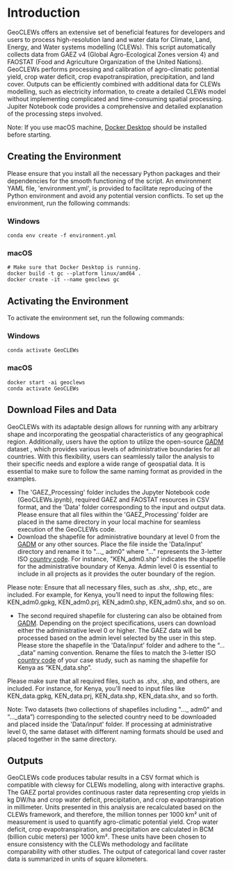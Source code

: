 Introduction
=====================================

GeoCLEWs offers an extensive set of beneficial features for developers and users to process high-resolution land and water data for Climate, Land, Energy, and Water systems modelling (CLEWs). This script automatically collects data from  GAEZ v4 (Global Agro-Ecological Zones version 4) and FAOSTAT (Food and Agriculture Organization of the United Nations). GeoCLEWs performs processing and calibration of agro-climatic potential yield, crop water deficit, crop evapotranspiration, precipitation, and land cover. Outputs can be efficiently combined with additional data for CLEWs modelling, such as electricity information, to create a detailed CLEWs model without implementing complicated and time-consuming spatial processing. Jupiter Notebook code provides a comprehensive and detailed explanation of the processing steps involved.

Note: If you use macOS machine, [Docker Desktop](https://docs.docker.com/desktop/install/mac-install/) should be installed before starting. 


Creating the Environment
------------------------------------------------
Please ensure that you install all the necessary Python packages and their dependencies for the smooth functioning of the script. An environment YAML file, 'environment.yml', is provided to facilitate reproducing of the Python environment and avoid any potential version conflicts. 
To set up the environment, run the following commands:

### Windows

    conda env create -f environment.yml

### macOS
    # Make sure that Docker Desktop is running.
    docker build -t gc --platform linux/amd64 .  
    docker create -it --name geoclews gc

Activating the Environment
------------------------------------------------
To activate the environment set, run the following commands:

### Windows

    conda activate GeoCLEWs

### macOS

    docker start -ai geoclews
    conda activate GeoCLEWs

Download Files and Data
--------------------------------------------------
GeoCLEWs with its adaptable design allows for running with any arbitrary shape and incorporating the geospatial characteristics of any geographical region. Additionally, users have the option to utilize the open-source [GADM](https://gadm.org/download_country.html) dataset , which provides various levels of administrative boundaries for all countries. With this flexibility, users can seamlessly tailor the analysis to their specific needs and explore a wide range of geospatial data. It is essential to make sure to follow the same naming format as provided in the examples.
-	The 'GAEZ_Processing' folder includes the Jupyter Notebook code (GeoCLEWs.ipynb), required GAEZ and FAOSTAT resources in CSV format, and the 'Data' folder corresponding to the input and output data. Please ensure that all files within the 'GAEZ_Processing' folder are placed in the same directory in your local machine for seamless execution of the GeoCLEWs code.
-	Download the shapefile for administrative boundary at level 0 from the [GADM](https://gadm.org/download_country.html) or any other sources. Place the file inside the 'Data/input' directory and rename it to "..._ adm0" where "..." represents the 3-letter ISO [country code]( https://www.nationsonline.org/oneworld/country_code_list.htm). For instance, "KEN_adm0.shp" indicates the shapefile for the administrative boundary of Kenya. Admin level 0 is essential to include in all projects as it provides the outer boundary of the region.

Please note: Ensure that all necessary files, such as .shx, .shp, etc., are included. For example, for Kenya, you’ll need to input the following files: KEN_adm0.gpkg, KEN_adm0.prj, KEN_adm0.shp, KEN_adm0.shx, and so on.	
-	The second required shapefile for clustering can also be obtained from [GADM](https://gadm.org/download_country.html). Depending on the project specifications, users can download either the administrative level 0 or higher. The GAEZ data will be processed based on the admin level selected by the user in this step. Please store the shapefile in the 'Data/input' folder and adhere to the “…_data” naming convention. Rename the files to match the 3-letter ISO [country code]( https://www.nationsonline.org/oneworld/country_code_list.htm) of your case study, such as naming the shapefile for Kenya as “KEN_data.shp”.

Please make sure that all required files, such as .shx, .shp, and others, are included. For instance, for Kenya, you'll need to input files like KEN_data.gpkg, KEN_data.prj, KEN_data.shp, KEN_data.shx, and so forth.


Note: Two datasets (two collections of shapefiles including "..._ adm0" and “…_data”) corresponding to the selected country need to be downloaded and placed inside the 'Data/input' folder. If processing at administrative level 0, the same dataset with different naming formats should be used and placed together in the same directory.

Outputs
---------------------------------------------------
GeoCLEWs code produces tabular results in a CSV format which is compatible with clewsy for CLEWs modelling, along with interactive graphs. The GAEZ portal provides continuous raster data representing crop yields in kg DW/ha and crop water deficit, precipitation, and crop evapotranspiration in millimeter. Units presented in this analysis are recalculated based on the CLEWs framework, and therefore, the million tonnes per 1000 km² unit of measurement is used to quantify agro-climatic potential yield. Crop water deficit, crop evapotranspiration, and precipitation are calculated in BCM (billion cubic meters) per 1000 km². These units have been chosen to ensure consistency with the CLEWs methodology and facilitate comparability with other studies. The output of categorical land cover raster data is summarized in units of square kilometers. 


